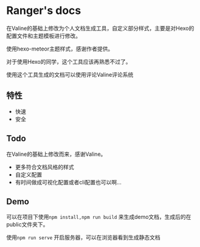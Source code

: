 # Ranger's docs

在Valine的基础上修改为个人文档生成工具，自定义部分样式，主要是对Hexo的配置文件和主题模板进行修改。

使用hexo-meteor主题样式，感谢作者提供。

对于使用Hexo的同学，这个工具应该再熟悉不过了。

使用这个工具生成的文档可以使用评论Valine评论系统


## 特性

- 快速
- 安全

## Todo

在Valine的基础上修改而来，感谢Valine。
- 更多符合文档风格的样式
- 自定义配置
- 有时间做成可视化配置或者cli配置也可以啊...

## Demo

可以在项目下使用`npm install,npm run build` 来生成demo文档，生成后的在public文件夹下。

使用`npm run serve` 开启服务器，可以在浏览器看到生成静态文档







